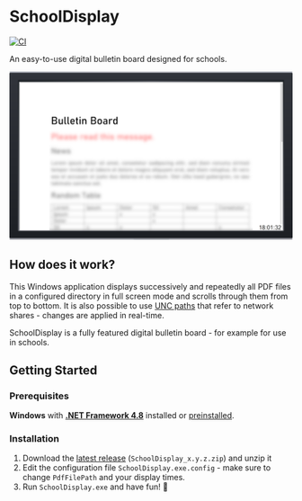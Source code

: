 # SchoolDisplay

[![CI](https://github.com/ytausch/SchoolDisplay/workflows/CI/badge.svg)](https://github.com/ytausch/SchoolDisplay/actions)

An easy-to-use digital bulletin board designed for schools.

![Banner](docs/assets/banner.png)

## How does it work?

This Windows application displays successively and repeatedly all PDF files in a configured directory in full screen mode and scrolls through them from top to bottom. It is also possible to use [UNC paths](https://en.wikipedia.org/wiki/Path_(computing)#Universal_Naming_Convention) that refer to network shares - changes are applied in real-time.

SchoolDisplay is a fully featured digital bulletin board - for example for use in schools.


## Getting Started
### Prerequisites
**Windows** with [**.NET Framework 4.8**](https://dotnet.microsoft.com/download/dotnet-framework/thank-you/net48-web-installer) installed or [preinstalled](https://docs.microsoft.com/en-us/dotnet/framework/get-started/system-requirements).

### Installation
1. Download the [latest release](https://github.com/ytausch/SchoolDisplay/releases) (`SchoolDisplay_x.y.z.zip`) and unzip it
2. Edit the configuration file `SchoolDisplay.exe.config` - make sure to change `PdfFilePath` and your display times.
3. Run `SchoolDisplay.exe` and have fun! :tada:
